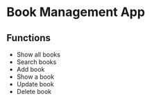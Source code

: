 # Book Management App

## Functions

- Show all books
- Search books
- Add book
- Show a book
- Update book
- Delete book